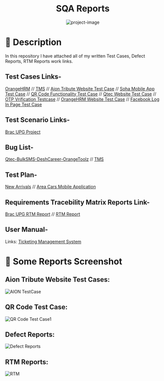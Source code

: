 <h1 id="title" align="center">SQA Reports</h1>


<p align="center"><img src="https://socialify.git.ci/shantokumarsaha123/SQAReports-TestCases-RTM-DefectList/image?language=1&amp;name=1&amp;owner=1&amp;stargazers=1&amp;theme=Light" alt="project-image"></p>

# 📝 Description 
In this repository I have attached all of my written Test Cases, Defect Reports, RTM Reports work links.

## Test Cases Links-

[OrangeHRM](https://docs.google.com/spreadsheets/d/1OjAHiQ-w-0d2x-kNbzBYY2mrcRGnR9cGVRoBj19smLk/edit?usp=sharing) //
[TMS](https://docs.google.com/spreadsheets/d/1cACBm7frzfvjbsbW5-Ew9ILSQKBEY4Ay/edit?usp=sharing&ouid=114719976392825278555&rtpof=true&sd=true) //
[Aion Tribute Website Test Case](https://docs.google.com/spreadsheets/d/1iCeCMpGmYNfzVuoewE8cBRSDacS0XC9oykBJqgZdUco/edit?usp=sharing) //
[Soha Mobile App Test Case](https://docs.google.com/spreadsheets/d/1aldj-pGFP68uc8ndS38fDNMZ21yGhkYWZAIT3OB0Fao/edit?usp=sharing) //
[QR Code Functionality Test Case](https://docs.google.com/spreadsheets/d/1FVF19TfNT230P-zU4qKlENSsob0I3Es5kBb4zzk4Tyc/edit?usp=sharing) //
[Qtec Website Test Case](https://docs.google.com/spreadsheets/d/1RrLT4BTvanfGtOK_25T89_1EB5hDOOx_h5152OV18C8/edit#gid=0) //
[OTP Vrification Testcase](https://docs.google.com/spreadsheets/d/1Unb0wFXv61gaNlhlRyzlD5TDUz_dgrCde8ygo_xtbV0/edit?usp=sharing) //
[OrangeHRM Website Test Case](https://docs.google.com/spreadsheets/d/1OjAHiQ-w-0d2x-kNbzBYY2mrcRGnR9cGVRoBj19smLk/edit#gid=1160708872) //
[Facebook Log In Page Test Case](https://docs.google.com/spreadsheets/d/1URfBBwbH9_B0YCa_Y5bHfJTbUY-MJ2BfBXBVSo0qdzA/edit#gid=0)

## Test Scenario Links-
[Brac UPG Project](https://docs.google.com/spreadsheets/d/1AUIJsRTRXlUGSYlupYQEzQI61iAMJzxw4IJnl4YUIjE/edit?usp=sharing)

## Bug List-


[Qtec-BulkSMS-DeshCareer-OrangeToolz](https://docs.google.com/spreadsheets/d/1GdzB8_Gt843HReK51oMohKEY_uZT_Ka186NfZYzsE2Q/edit?usp=sharing) //
[TMS](https://docs.google.com/document/d/1T408qtl1sOwWSHJ4VOVZhZDzz9Um-Q0J/edit?usp=sharing&ouid=114719976392825278555&rtpof=true&sd=true)

 ## Test Plan-
 
 [New Arrivals](https://docs.google.com/document/d/1ZhwiGx5s1a2bQiNnaG5OIBRe0CzMOsOy/edit?usp=sharing&ouid=114719976392825278555&rtpof=true&sd=true) //
 [Area Cars Mobile Application](https://drive.google.com/file/d/19M6hj2dQmbFLOWMKXLIRsU0HJTGcN3bI/view)

 
## Requirements Tracebility Matrix Reports Link-

[Brac UPG RTM Report](https://docs.google.com/spreadsheets/d/1lZrnwKj5oufE7r3pCX8SFWlrEqwZLBG9_tCtUFJ9hiE/edit?usp=sharing) //
[RTM Report](https://docs.google.com/spreadsheets/d/1JpRjTEPo75pMSrxjq9n1DiW2_EELjkxGXcRTplrwIg8/edit#gid=0)


## User Manual-

Links: [Ticketing Management System](https://docs.google.com/document/d/1TJhsYyDx_5okzvPkTFNMwZh4x6vjRwLW/edit?usp=sharing&ouid=114719976392825278555&rtpof=true&sd=true)


# 🧐 Some Reports Screenshot

## Aion Tribute Website Test Cases:

![AION TestCase](https://github.com/shantokumarsaha123/SQA-TestCases-RTM-DefectReports-Works/assets/122052172/a6cfcd58-9970-488a-ab6c-26e25dc6a2dd)

## QR Code Test Case:

![QR Code Test Case1](https://github.com/shantokumarsaha123/SQA-TestCases-RTM-DefectReports-Works/assets/122052172/32059ac7-ac08-4c1f-b52c-48f4b95a1311)


## Defect Reports:

![Defect Reports](https://github.com/shantokumarsaha123/SQA-TestCases-RTM-DefectReports-Works/assets/122052172/30ae337b-2cbd-4d44-ac00-3fb6107569c7)

## RTM Reports:

![RTM](https://github.com/shantokumarsaha123/SQA-TestCases-RTM-DefectReports-Works/assets/122052172/a8b4e06f-edbc-4e4b-b855-c2e42b9b048d)


